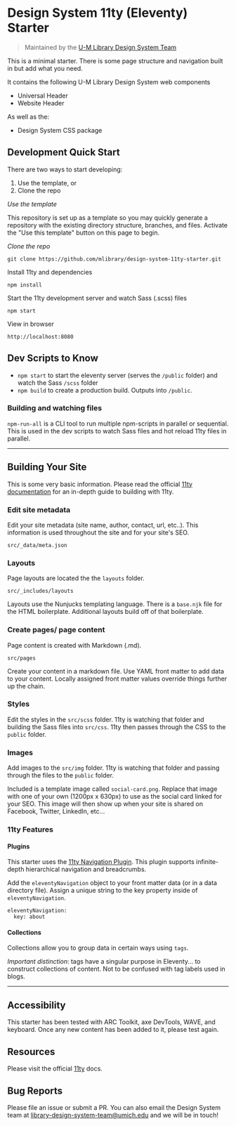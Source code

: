 # Design System 11ty (Eleventy) Starter

> Maintained by the [U-M Library Design System Team](https://design-system.lib.umich.edu/)

This is a minimal starter. There is some page structure and navigation built in but add what you need.

It contains the following U-M Library Design System web components

- Universal Header
- Website Header

As well as the:

- Design System CSS package

## Development Quick Start
There are two ways to start developing: 
1. Use the template, or 
2. Clone the repo


*Use the template*

This repository is set up as a template so you may quickly generate a repository with the existing directory structure, branches, and files. Activate the "Use this template" button on this page to begin.


*Clone the repo*
```
git clone https://github.com/mlibrary/design-system-11ty-starter.git
```

Install 11ty and dependencies

```
npm install
```

Start the 11ty development server and watch Sass (.scss) files

```
npm start
```

View in browser

```
http://localhost:8080
```

## Dev Scripts to Know

- `npm start` to start the eleventy server (serves the `/public` folder) and watch the Sass `/scss` folder
- `npm build` to create a production build. Outputs into `/public`.

### Building and watching files

`npm-run-all` is a CLI tool to run multiple npm-scripts in parallel or sequential. This is used in the dev scripts to watch Sass files and hot reload 11ty files in parallel.

---

## Building Your Site

This is some very basic information. Please read the official [11ty documentation](https://www.11ty.dev/docs/) for an in-depth guide to building with 11ty.

### Edit site metadata

Edit your site metadata (site name, author, contact, url, etc..). This information is used throughout the site and for your site's SEO.

```
src/_data/meta.json
```

### Layouts

Page layouts are located the the `layouts` folder.

```
src/_includes/layouts
```

Layouts use the Nunjucks templating language.
There is a `base.njk` file for the HTML boilerplate.
Additional layouts build off of that boilerplate.

### Create pages/ page content

Page content is created with Markdown (.md).

```
src/pages
```

Create your content in a markdown file. Use YAML front matter to add data to your content. Locally assigned front matter values override things further up the chain.

### Styles

Edit the styles in the `src/scss` folder. 11ty is watching that folder and building the Sass files into `src/css`. 11ty then passes through the CSS to the `public` folder.

### Images

Add images to the `src/img` folder. 11ty is watching that folder and passing through the files to the `public` folder.

Included is a template image called `social-card.png`. Replace that image with one of your own (1200px x 630px) to use as the social card linked for your SEO. This image will then show up when your site is shared on Facebook, Twitter, LinkedIn, etc...

### 11ty Features

#### **Plugins**

This starter uses the [11ty Navigation Plugin](https://www.11ty.dev/docs/plugins/navigation/).
This plugin supports infinite-depth hierarchical navigation and breadcrumbs.

Add the `eleventyNavigation` object to your front matter data (or in a data directory file). Assign a unique string to the key property inside of `eleventyNavigation`.

```
eleventyNavigation:
  key: about
```

#### **Collections**

Collections allow you to group data in certain ways using `tags`.

_Important distinction_: tags have a singular purpose in Eleventy... to construct collections of content. Not to be confused with tag labels used in blogs.

---

## Accessibility

This starter has been tested with ARC Toolkit, axe DevTools, WAVE, and keyboard. Once any new content has been added to it, please test again.

## Resources

Please visit the official [11ty](https://www.11ty.dev/docs/) docs.

## Bug Reports

Please file an issue or submit a PR. You can also email the Design System team at [library-design-system-team@umich.edu](library-design-system-team@umich.edu) and we will be in touch!
